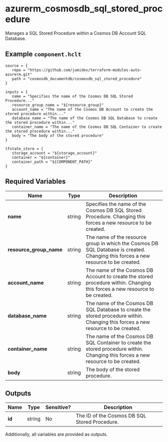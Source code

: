 # azurerm_cosmosdb_sql_stored_procedure

Manages a SQL Stored Procedure within a Cosmos DB Account SQL Database.

## Example `component.hclt`

```hcl
source = {
   repo = "https://github.com/jumidev/terraform-modules-auto-azurerm.git"   
   path = "cosmosdb_documentdb/cosmosdb_sql_stored_procedure"   
}

inputs = {
   name = "Specifies the name of the Cosmos DB SQL Stored Procedure..."   
   resource_group_name = "${resource_group}"   
   account_name = "The name of the Cosmos DB Account to create the stored procedure within..."   
   database_name = "The name of the Cosmos DB SQL Database to create the stored procedure within..."   
   container_name = "The name of the Cosmos DB SQL Container to create the stored procedure within..."   
   body = "The body of the stored procedure"   
}

tfstate_store = {
   storage_account = "${storage_account}"   
   container = "${container}"   
   container_path = "${COMPONENT_PATH}"   
}

```

## Required Variables

| Name | Type |  Description |
| ---- | --------- |  ----------- |
| **name** | string |  Specifies the name of the Cosmos DB SQL Stored Procedure. Changing this forces a new resource to be created. | 
| **resource_group_name** | string |  The name of the resource group in which the Cosmos DB SQL Database is created. Changing this forces a new resource to be created. | 
| **account_name** | string |  The name of the Cosmos DB Account to create the stored procedure within. Changing this forces a new resource to be created. | 
| **database_name** | string |  The name of the Cosmos DB SQL Database to create the stored procedure within. Changing this forces a new resource to be created. | 
| **container_name** | string |  The name of the Cosmos DB SQL Container to create the stored procedure within. Changing this forces a new resource to be created. | 
| **body** | string |  The body of the stored procedure. | 



## Outputs

| Name | Type | Sensitive? | Description |
| ---- | ---- | --------- | --------- |
| **id** | string | No  | The ID of the Cosmos DB SQL Stored Procedure. | 

Additionally, all variables are provided as outputs.
